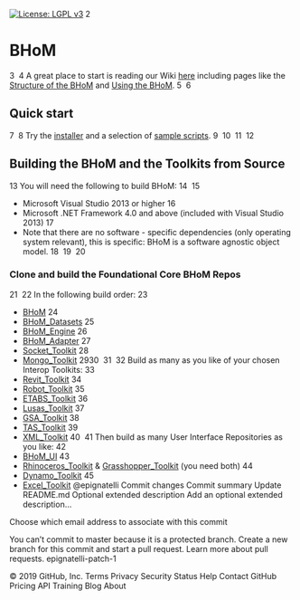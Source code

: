 [![License: LGPL v3](https://img.shields.io/badge/License-LGPL%20v3-blue.svg)](https://www.gnu.org/licenses/lgpl-3.0)
2
# BHoM
3
​
4
A great place to start is reading our Wiki [here](https://github.com/BHoM/documentation/wiki) including pages like the [Structure of the BHoM](https://github.com/BHoM/documentation/wiki/Structure-of-the-BHoM) and [Using the BHoM](https://github.com/BHoM/documentation/wiki/Using-the-BHoM).
5
​
6
## Quick start ##
7
​
8
Try the [installer](http://bhom.xyz/assets/installers/v2.1/BHoM%20Alpha%20v2.1.0.5%20Installer.exe) and a selection of [sample scripts](https://github.com/BHoM/samples).
9
​
10
​
11
​
12
## Building the BHoM and the Toolkits from Source ##
13
You will need the following to build BHoM:
14
​
15
- Microsoft Visual Studio 2013 or higher
16
- Microsoft .NET Framework 4.0 and above (included with Visual Studio 2013)
17
- Note that there are no software - specific dependencies (only operating system relevant), this is specific: BHoM is a software agnostic object model.
18
​
19
​
20
### Clone and build the Foundational Core BHoM Repos
21
​
22
In the following build order:
23
- [BHoM](https://github.com/BHoM/BHoM)
24
- [BHoM_Datasets](https://github.com/BHoM/BHoM_Datasets)
25
- [BHoM_Engine](https://github.com/BHoM/BHoM_Engine)
26
- [BHoM_Adapter](https://github.com/BHoM/BHoM_Adapter)
27
- [Socket_Toolkit](https://github.com/BHoM/Socket_Toolkit)
28
- [Mongo_Toolkit](https://github.com/BHoM/Mongo_Toolkit)
29
​
30
​
31
​
32
Build as many as you like of your chosen Interop Toolkits:
33
- [Revit_Toolkit](https://github.com/BHoM/Revit_Toolkit)
34
- [Robot_Toolkit](https://github.com/BHoM/Robot_Toolkit)
35
- [ETABS_Toolkit](https://github.com/BHoM/ETABS_Toolkit)
36
- [Lusas_Toolkit](https://github.com/BHoM/Lusas_Toolkit)
37
- [GSA_Toolkit](https://github.com/BHoM/GSA_Toolkit)
38
- [TAS_Toolkit](https://github.com/BHoM/TAS_Toolkit)
39
- [XML_Toolkit](https://github.com/BHoM/XML_Toolkit)
40
​
41
Then build as many User Interface Repositories as you like:
42
- [BHoM_UI](https://github.com/BHoM/BHoM_UI)
43
- [Rhinoceros_Toolkit](https://github.com/BHoM/Rhinoceros_Toolkit) & [Grasshopper_Toolkit](https://github.com/BHoM/Grasshopper_Toolkit) (you need both)
44
- [Dynamo_Toolkit](https://github.com/BHoM/Dynamo_Toolkit)
45
- [Excel_Toolkit](https://github.com/BHoM/Excel_Toolkit)
@epignatelli
Commit changes
Commit summary
Update README.md
Optional extended description
Add an optional extended description…

Choose which email address to associate with this commit

 You can’t commit to master because it is a protected branch.
 Create a new branch for this commit and start a pull request. Learn more about pull requests.
epignatelli-patch-1
 
© 2019 GitHub, Inc.
Terms
Privacy
Security
Status
Help
Contact GitHub
Pricing
API
Training
Blog
About
